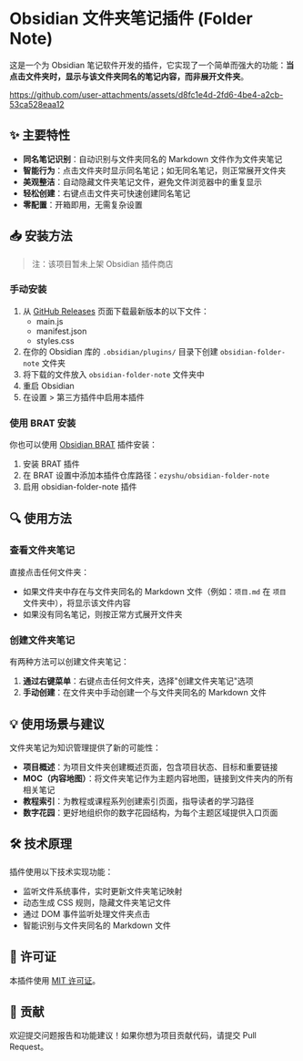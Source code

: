 # Obsidian 文件夹笔记插件 (Folder Note)

这是一个为 Obsidian 笔记软件开发的插件，它实现了一个简单而强大的功能：**当点击文件夹时，显示与该文件夹同名的笔记内容，而非展开文件夹**。

https://github.com/user-attachments/assets/d8fc1e4d-2fd6-4be4-a2cb-53ca528eaa12

## ✨ 主要特性

- **同名笔记识别**：自动识别与文件夹同名的 Markdown 文件作为文件夹笔记
- **智能行为**：点击文件夹时显示同名笔记；如无同名笔记，则正常展开文件夹
- **美观整洁**：自动隐藏文件夹笔记文件，避免文件浏览器中的重复显示
- **轻松创建**：右键点击文件夹可快速创建同名笔记
- **零配置**：开箱即用，无需复杂设置

## 📥 安装方法

> 注：该项目暂未上架 Obsidian 插件商店

### 手动安装

1. 从 [GitHub Releases](https://github.com/ezyshu/obsidian-folder-note/releases) 页面下载最新版本的以下文件：
   - main.js
   - manifest.json
   - styles.css
2. 在你的 Obsidian 库的 `.obsidian/plugins/` 目录下创建 `obsidian-folder-note` 文件夹
3. 将下载的文件放入 `obsidian-folder-note` 文件夹中
4. 重启 Obsidian
5. 在设置 > 第三方插件中启用本插件

### 使用 BRAT 安装

你也可以使用 [Obsidian BRAT](https://github.com/TfTHacker/obsidian42-brat) 插件安装：

1. 安装 BRAT 插件
2. 在 BRAT 设置中添加本插件仓库路径：`ezyshu/obsidian-folder-note`
3. 启用 obsidian-folder-note 插件

## 🔍 使用方法

### 查看文件夹笔记

直接点击任何文件夹：
- 如果文件夹中存在与文件夹同名的 Markdown 文件（例如：`项目.md` 在 `项目` 文件夹中），将显示该文件内容
- 如果没有同名笔记，则按正常方式展开文件夹

### 创建文件夹笔记

有两种方法可以创建文件夹笔记：

1. **通过右键菜单**：右键点击任何文件夹，选择"创建文件夹笔记"选项
2. **手动创建**：在文件夹中手动创建一个与文件夹同名的 Markdown 文件

## 💡 使用场景与建议

文件夹笔记为知识管理提供了新的可能性：

- **项目概述**：为项目文件夹创建概述页面，包含项目状态、目标和重要链接
- **MOC（内容地图）**：将文件夹笔记作为主题内容地图，链接到文件夹内的所有相关笔记
- **教程索引**：为教程或课程系列创建索引页面，指导读者的学习路径
- **数字花园**：更好地组织你的数字花园结构，为每个主题区域提供入口页面

## 🛠️ 技术原理

插件使用以下技术实现功能：

- 监听文件系统事件，实时更新文件夹笔记映射
- 动态生成 CSS 规则，隐藏文件夹笔记文件
- 通过 DOM 事件监听处理文件夹点击
- 智能识别与文件夹同名的 Markdown 文件

## 📄 许可证

本插件使用 [MIT 许可证](LICENSE)。

## 🙏 贡献

欢迎提交问题报告和功能建议！如果你想为项目贡献代码，请提交 Pull Request。
